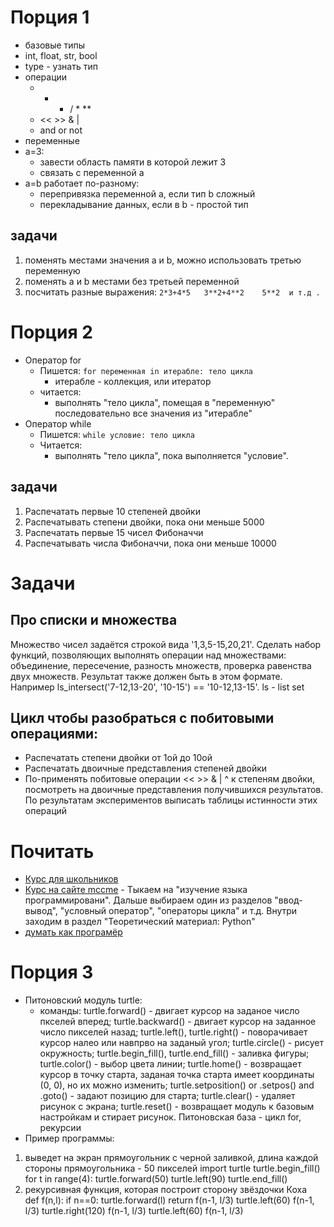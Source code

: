 # Порция 1
* базовые типы
 * int, float, str, bool
 * type - узнать тип
 * операции
   * + - / * **
   * << >> & |
   * and or not
* переменные 
 * a=3:
    * завести область памяти в которой лежит 3
    * связать с переменной a
 * a=b работает по-разному:
    * перепривязка переменной a, если тип b сложный
    * перекладывание данных, если в b - простой тип

## задачи
1. поменять местами значения a и b, можно использовать третью переменную
2. поменять a и b местами без третьей переменной
3. посчитать разные выражения: `2*3+4*5   3**2+4**2    5**2  и т.д .`
    
# Порция 2
* Оператор for
  * Пишется: 
      `for переменная in итерабле:
           тело цикла`
    * итерабле - коллекция, или итератор    
  * читается:
    * выполнять "тело цикла", помещая в "переменную" последовательно все значения из "итерабле"
* Оператор while
  * Пишется:
      `while условие:
           тело цикла`
  * Читается:
    * выполнять "тело цикла", пока выполняется "условие".
 
## задачи
1. Распечатать первые 10 степеней двойки
2. Распечатывать степени двойки, пока они меньше 5000
3. Распечатать первые 15 чисел Фибоначчи
4. Распечатывать числа Фибоначчи, пока они меньше 10000

# Задачи
## Про списки и множества
Множество чисел задаётся строкой вида '1,3,5-15,20,21'. Сделать набор функций, позволяющих выполнять операции над множествами: объединение, пересечение, разность множеств, проверка равенства двух множеств. Результат также должен быть в этом формате. Например ls_intersect('7-12,13-20', '10-15') == '10-12,13-15'. ls - list set
## Цикл чтобы разобраться с побитовыми операциями:
 * Распечатать степени двойки от 1ой до 10ой
 * Распечатать двоичные представления степеней двойки
 * По-применять побитовые операции << >> & | ^ к степеням двойки, посмотреть на двоичные представления получившихся результатов. По результатам
 экспериментов выписать таблицы истинности этих операций
 
 # Почитать
 
 * [Курс для школьников](http://informatics.mccme.ru/course/view.php?id=156)
 * [Курс на сайте mccme](http://informatics.mccme.ru/) - Тыкаем на "изучение языка программировани". Дальше выбираем один из разделов "ввод-вывод", "условный оператор", "операторы цикла" и т.д. Внутри заходим в раздел "Теоретический материал: Python"
 * [думать как програмёр](http://www.openbookproject.net/thinkcs/archive/python/thinkcspy3e_abandoned/ch03.html)

# Порция 3
* Питоновский модуль turtle:
  * команды: turtle.forward() - двигает курсор на заданое число пкселей вперед;
    turtle.backward() - двигает курсор на заданное число пикселей назад;
    turtle.left(), turtle.right() - поворачивает курсор налео или навпрво на заданый угол;
    turtle.circle() - рисует окружность;
    turtle.begin_fill(), turtle.end_fill() - заливка фигуры; 
    turtle.color() - выбор цвета линии;
    turtle.home() - возвращает курсор в точку старта, заданая точка старта имеет координаты (0, 0), но их можно изменить;
    turtle.setposition() or .setpos() and .goto() - задают позицию для старта;
    turtle.clear() - удаляет рисунок с экрана;
    turtle.reset() - возвращает модуль к базовым настройкам и стирает рисунок.
Питоновская база - цикл for, рекурсии
* Пример программы: 
 1. выведет на экран прямоугольник с черной заливкой, длина каждой стороны прямоугольника - 50 пикселей
   import turtle
   turtle.begin_fill()
   for t in range(4):
     turtle.forward(50)
     turtle.left(90)
   turtle.end_fill()
  2.  рекурсивная функция, которая построит сторону звёздочки Коха   
    def f(n,l):
      if n==0:
        turtle.forward(l)
        return
    f(n-1, l/3)
    turtle.left(60)
    f(n-1, l/3)
    turtle.right(120)
    f(n-1, l/3)
    turtle.left(60)
    f(n-1, l/3)
    
    

